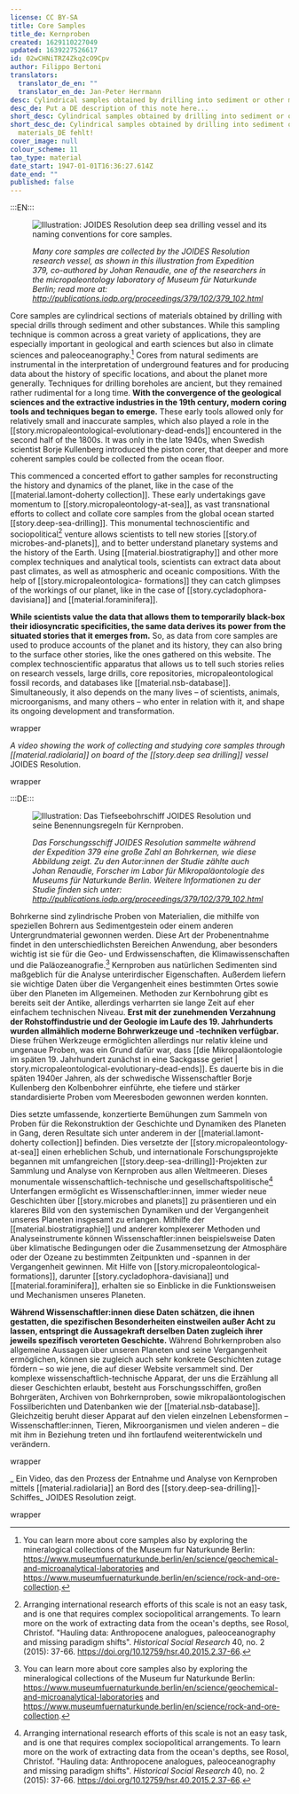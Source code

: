 ```yaml
---
license: CC BY-SA
title: Core Samples
title_de: Kernproben
created: 1629110227049
updated: 1639227526617
id: 02wCHNiTRZ4Zkq2cO9Cpv
author: Filippo Bertoni
translators:
  translator_de_en: ""
  translator_en_de: Jan-Peter Herrmann
desc: Cylindrical samples obtained by drilling into sediment or other materials
desc_de: Put a DE description of this note here...
short_desc: Cylindrical samples obtained by drilling into sediment or other materials
short_desc_de: Cylindrical samples obtained by drilling into sediment or other
  materials_DE fehlt!
cover_image: null
colour_scheme: 11
tao_type: material
date_start: 1947-01-01T16:36:27.614Z
date_end: ""
published: false
---
```



:::EN:::

<figure>

![Illustration: JOIDES Resolution deep sea drilling vessel and its naming conventions for core samples.](/images/filo/astrobiology.png)

<figcaption>

_Many core samples are collected by the JOIDES Resolution research vessel, as shown in this illustration from Expedition 379, co-authored by Johan Renaudie, one of the researchers in the micropaleontology laboratory of Museum für Naturkunde Berlin; read more at:
http://publications.iodp.org/proceedings/379/102/379_102.html_ 

</figcaption>

</figure>


Core samples are cylindrical sections of materials obtained by drilling with special drills through sediment and other substances. While this sampling technique is common across a great variety of applications, they are especially important in geological and earth sciences but also in climate sciences and paleoceanography.[^1] Cores from natural sediments are instrumental in the interpretation of underground features and for producing data about the history of specific locations, and about the planet more generally. Techniques for drilling boreholes are ancient, but they remained rather rudimental for a long time. **With the convergence of the geological sciences and the extractive industries in the 19th century, modern coring tools and techniques began to emerge.** These early tools allowed only for relatively small and inaccurate samples, which also played a role in the [[story.micropaleontological-evolutionary-dead-ends]] encountered in the second half of the 1800s. It was only in the late 1940s, when Swedish scientist Borje Kullenberg introduced the piston corer, that deeper and more coherent samples could be collected from the ocean floor. 

This commenced a concerted effort to gather samples for reconstructing the history and dynamics of the planet, like in the case of the [[material.lamont-doherty collection]]. These early undertakings gave momentum to [[story.micropaleontology-at-sea]], as vast transnational efforts to collect and collate core samples from the global ocean started [[story.deep-sea-drilling]]. This monumental technoscientific and sociopolitical[^2] venture allows scientists to tell new stories [[story.of microbes-and-planets]], and to better understand planetary systems and the history of the Earth. Using [[material.biostratigraphy]] and other more complex techniques and analytical tools, scientists can extract data about past climates, as well as atmospheric and oceanic compositions. With the help of [[story.micropaleontologica- formations]] they can catch glimpses of the workings of our planet, like in the case of [[story.cycladophora-davisiana]] and [[material.foraminifera]]. 

**While scientists value the data that allows them to temporarily black-box their idiosyncratic specificities, the same data derives its power from the situated stories that it emerges from.** So, as data from core samples are used to produce accounts of the planet and its history, they can also bring to the surface other stories, like the ones gathered on this website. The complex technoscientific apparatus that allows us to tell such stories relies on research vessels, large drills, core repositories, micropaleontological fossil records, and databases like [[material.nsb-database]]. Simultaneously, it also depends on the many lives – of scientists, animals, microorganisms, and many others – who enter in relation with it, and shape its ongoing development and transformation.

wrapper

<!embed video core catcher: https://www.youtube.com/watch?v=mdrWbd1F9Qw>

_A video showing the work of collecting and studying core samples through [[material.radiolaria]] on board of the [[story.deep sea drilling]] vessel_ JOIDES Resolution.

wrapper

[^1]: You can learn more about core samples also by exploring the mineralogical collections of the Museum fur Naturkunde Berlin: https://www.museumfuernaturkunde.berlin/en/science/geochemical-and-microanalytical-laboratories and https://www.museumfuernaturkunde.berlin/en/science/rock-and-ore-collection. 

[^2]: Arranging international research efforts of this scale is not an easy task, and is one that requires complex sociopolitical arrangements. To learn more on the work of extracting data from the ocean's depths, see Rosol, Christof. "Hauling data: Anthropocene analogues, paleoceanography and missing paradigm shifts". _Historical Social Research_ 40, no. 2 (2015): 37-66. https://doi.org/10.12759/hsr.40.2015.2.37-66.




:::DE:::

<figure>

![Illustration: Das Tiefseebohrschiff JOIDES Resolution und seine Benennungsregeln für Kernproben.](/images/filo/astrobiology.png)

<figcaption>

_Das Forschungsschiff JOIDES Resolution sammelte während der Expedition 379 eine große Zahl an Bohrkernen, wie diese Abbildung zeigt. Zu den Autor:innen der Studie zählte auch Johan Renaudie, Forscher im Labor für Mikropaläontologie des Museums für Naturkunde Berlin. Weitere Informationen zu der Studie finden sich unter: http://publications.iodp.org/proceedings/379/102/379_102.html_ 

</figcaption>

</figure>

Bohrkerne sind zylindrische Proben von Materialien, die mithilfe von speziellen Bohrern aus  Sedimentgestein oder einem anderen Untergrundmaterial gewonnen werden. Diese Art der Probenentnahme findet in den unterschiedlichsten Bereichen Anwendung, aber besonders wichtig ist sie für die Geo- und Erdwissenschaften, die Klimawissenschaften und die Paläozeanografie.[^1] Kernproben aus natürlichen Sedimenten sind maßgeblich für die Analyse unterirdischer Eigenschaften. Außerdem liefern sie wichtige Daten über die Vergangenheit eines bestimmten Ortes sowie über den Planeten im Allgemeinen. Methoden zur Kernbohrung gibt es bereits seit der Antike, allerdings verharrten sie lange Zeit auf eher einfachem technischen Niveau. **Erst mit der zunehmenden Verzahnung der Rohstoffindustrie und der Geologie im Laufe des 19. Jahrhunderts wurden allmählich moderne Bohrwerkzeuge und -techniken verfügbar.** Diese frühen Werkzeuge ermöglichten allerdings nur relativ kleine und ungenaue Proben, was ein Grund dafür war, dass [[die Mikropaläontologie im späten 19. Jahrhundert zunächst in eine Sackgasse geriet | story.micropaleontological-evolutionary-dead-ends]]. Es dauerte bis in die späten 1940er Jahren, als der schwedische Wissenschaftler Borje Kullenberg den Kolbenbohrer einführte, ehe tiefere und stärker standardisierte Proben vom Meeresboden gewonnen werden konnten.

Dies setzte umfassende, konzertierte Bemühungen zum Sammeln von Proben für die Rekonstruktion der Geschichte und Dynamiken des Planeten in Gang, deren Resultate sich unter anderem in der [[material.lamont-doherty collection]] befinden. Dies versetzte der [[story.micropaleontology-at-sea]] einen erheblichen Schub, und internationale Forschungsprojekte begannen mit umfangreichen [[story.deep-sea-drilling]]-Projekten zur Sammlung und Analyse von Kernproben aus allen Weltmeeren. Dieses monumentale wissenschaftlich-technische und gesellschaftspolitische[^2] Unterfangen ermöglicht es Wissenschaftler:innen, immer wieder neue Geschichten über [[story.microbes and planets]] zu präsentieren und ein klareres Bild von den systemischen Dynamiken und der Vergangenheit unseres Planeten insgesamt zu erlangen. Mithilfe der [[material.biostratigraphie]] und anderer komplexerer Methoden und Analyseinstrumente können Wissenschaftler:innen beispielsweise Daten über klimatische Bedingungen oder die Zusammensetzung der Atmosphäre oder der Ozeane zu bestimmten Zeitpunkten und -spannen in der Vergangenheit gewinnen. Mit Hilfe von [[story.micropaleontological-formations]], darunter [[story.cycladophora-davisiana]] und [[material.foraminifera]], erhalten sie so Einblicke in die Funktionsweisen und Mechanismen unseres Planeten.

**Während Wissenschaftler:innen diese Daten schätzen, die ihnen gestatten, die spezifischen Besonderheiten einstweilen außer Acht zu lassen, entspringt die Aussagekraft derselben Daten zugleich ihrer jeweils spezifisch verorteten Geschichte.** Während Bohrkernproben also allgemeine Aussagen über unseren Planeten und seine Vergangenheit ermöglichen, können sie zugleich auch sehr konkrete Geschichten zutage fördern – so  wie jene, die auf dieser Website versammelt sind. Der komplexe wissenschaftlich-technische Apparat, der uns die Erzählung all dieser Geschichten erlaubt, besteht aus Forschungsschiffen, großen Bohrgeräten, Archiven von Bohrkernproben, sowie mikropaläontologischen Fossilberichten und Datenbanken wie der [[material.nsb-database]]. Gleichzeitig beruht dieser Apparat auf den vielen einzelnen Lebensformen – Wissenschaftler:innen, Tieren, Mikroorganismen und vielen anderen – die mit ihm in Beziehung treten und ihn fortlaufend weiterentwickeln und verändern.

wrapper

<!embed video core catcher: https://www.youtube.com/watch?v=mdrWbd1F9Qw>

_ Ein Video, das den Prozess der Entnahme und Analyse von Kernproben mittels [[material.radiolaria]] an Bord des [[story.deep-sea-drilling]]-Schiffes_ JOIDES Resolution zeigt.

wrapper

[^1]: Auführlichere Informationen zu Bohrkernproben finden sich in den mineralogischen Sammlungen des Museums für Naturkunde Berlin: https://www.museumfuernaturkunde.berlin/en/science/geochemical-and-microanalytical-laboratories und https://www.museumfuernaturkunde.berlin/en/science/rock-and-ore-collection. 

[^2]: Die Organisation von Forschungsprojekten in dieser Größenordnung ist kein leichtes Unterfangen. Soziopolitische Vereinbarungen sind nötig. Über die Gewinnung von Daten aus den Tiefen des Ozeans, siehe: Rosol, Christof. "Hauling data: Anthropocene analogues, paleoceanography and missing paradigm shifts". _Historical Social Research_ 40, no. 2 (2015): 37–66. https://doi.org/10.12759/hsr.40.2015.2.37-66.

